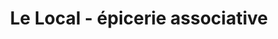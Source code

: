 ---
title: "Le Local - épicerie associative"
url: /saint-dolay/le-local-epicerie-associative/
shop: Hofladen
---